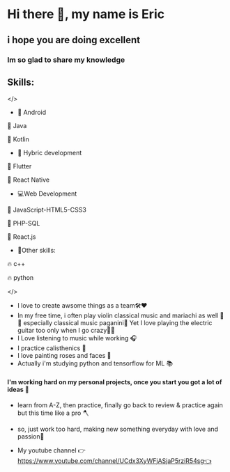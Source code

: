 # Hi there 👋, my name is Eric
## i hope you are doing excellent

### Im so glad to share my knowledge
## Skills: 

</>

- 📱 Android

🚀 Java

🚀 Kotlin

- 📱 Hybric development

🚀 Flutter

🚀 React Native

- 💻Web Development 

🚀 JavaScript-HTML5-CSS3

🚀 PHP-SQL

🚀 React.js


- 🎈Other skills: 

🔥 c++

🔥 python

</> 

- I love to create awsome things as a team🛠❤
- In my free time, i often play violin classical music and mariachi as well 🎼🎻 especially classical music paganini🎻
  Yet I love playing the electric guitar too only when I go crazy🎸😂
- I Love listening to music while working  🎧
- I practice calisthenics 🦾
- I love painting roses and faces 🎨
- Actually i'm studying python and tensorflow for ML 📚


#### I'm working hard on my personal projects, once you start you got a lot of ideas 🤯
- learn from A-Z, then practice, finally go back to review & practice again but this time like a pro 🪓
- so, just work too hard, making new something everyday with love and passion💛

- My youtube channel 👉https://www.youtube.com/channel/UCdx3XyWFjASjaP5rziR54sg👈
